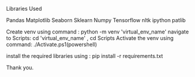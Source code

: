 Libraries Used

Pandas Matplotlib Seaborn Sklearn Numpy Tensorflow nltk ipython patlib 

Create venv using command : python -m venv 'virtual_env_name' navigate to Scripts: cd 'virtual_env_name' , cd Scripts Activate the venv using command: ./Activate.ps1(powershell)

install the required libraries using : pip install -r requirements.txt

Thank you.